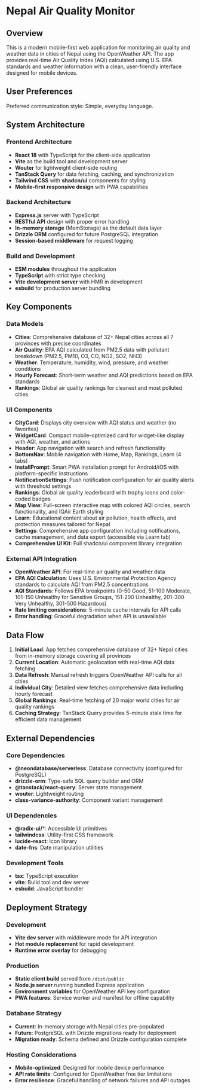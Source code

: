 # Nepal Air Quality Monitor

## Overview

This is a modern mobile-first web application for monitoring air quality and weather data in cities of Nepal using the OpenWeather API. The app provides real-time Air Quality Index (AQI) calculated using U.S. EPA standards and weather information with a clean, user-friendly interface designed for mobile devices.

## User Preferences

Preferred communication style: Simple, everyday language.

## System Architecture

### Frontend Architecture
- **React 18** with TypeScript for the client-side application
- **Vite** as the build tool and development server
- **Wouter** for lightweight client-side routing
- **TanStack Query** for data fetching, caching, and synchronization
- **Tailwind CSS** with **shadcn/ui** components for styling
- **Mobile-first responsive design** with PWA capabilities

### Backend Architecture
- **Express.js** server with TypeScript
- **RESTful API** design with proper error handling
- **In-memory storage** (MemStorage) as the default data layer
- **Drizzle ORM** configured for future PostgreSQL integration
- **Session-based middleware** for request logging

### Build and Development
- **ESM modules** throughout the application
- **TypeScript** with strict type checking
- **Vite development server** with HMR in development
- **esbuild** for production server bundling

## Key Components

### Data Models
- **Cities**: Comprehensive database of 32+ Nepal cities across all 7 provinces with precise coordinates
- **Air Quality**: EPA AQI calculated from PM2.5 data with pollutant breakdown (PM2.5, PM10, O3, CO, NO2, SO2, NH3)
- **Weather**: Temperature, humidity, wind, pressure, and weather conditions
- **Hourly Forecast**: Short-term weather and AQI predictions based on EPA standards
- **Rankings**: Global air quality rankings for cleanest and most polluted cities

### UI Components
- **CityCard**: Displays city overview with AQI status and weather (no favorites)
- **WidgetCard**: Compact mobile-optimized card for widget-like display with AQI, weather, and actions
- **Header**: App navigation with search and refresh functionality
- **BottomNav**: Mobile navigation with Home, Map, Rankings, Learn (4 tabs)
- **InstallPrompt**: Smart PWA installation prompt for Android/iOS with platform-specific instructions
- **NotificationSettings**: Push notification configuration for air quality alerts with threshold settings
- **Rankings**: Global air quality leaderboard with trophy icons and color-coded badges
- **Map View**: Full-screen interactive map with colored AQI circles, search functionality, and IQAir Earth styling
- **Learn**: Educational content about air pollution, health effects, and protection measures tailored for Nepal
- **Settings**: Comprehensive app configuration including notifications, cache management, and data export (accessible via Learn tab)
- **Comprehensive UI Kit**: Full shadcn/ui component library integration

### External API Integration
- **OpenWeather API**: For real-time air quality and weather data
- **EPA AQI Calculation**: Uses U.S. Environmental Protection Agency standards to calculate AQI from PM2.5 concentrations
- **AQI Standards**: Follows EPA breakpoints (0-50 Good, 51-100 Moderate, 101-150 Unhealthy for Sensitive Groups, 151-200 Unhealthy, 201-300 Very Unhealthy, 301-500 Hazardous)
- **Rate limiting considerations**: 5-minute cache intervals for API calls
- **Error handling**: Graceful degradation when API is unavailable

## Data Flow

1. **Initial Load**: App fetches comprehensive database of 32+ Nepal cities from in-memory storage covering all provinces
2. **Current Location**: Automatic geolocation with real-time AQI data fetching
3. **Data Refresh**: Manual refresh triggers OpenWeather API calls for all cities
4. **Individual City**: Detailed view fetches comprehensive data including hourly forecast
5. **Global Rankings**: Real-time fetching of 20 major world cities for air quality rankings
6. **Caching Strategy**: TanStack Query provides 5-minute stale time for efficient data management

## External Dependencies

### Core Dependencies
- **@neondatabase/serverless**: Database connectivity (configured for PostgreSQL)
- **drizzle-orm**: Type-safe SQL query builder and ORM
- **@tanstack/react-query**: Server state management
- **wouter**: Lightweight routing
- **class-variance-authority**: Component variant management

### UI Dependencies
- **@radix-ui/***: Accessible UI primitives
- **tailwindcss**: Utility-first CSS framework
- **lucide-react**: Icon library
- **date-fns**: Date manipulation utilities

### Development Tools
- **tsx**: TypeScript execution
- **vite**: Build tool and dev server
- **esbuild**: JavaScript bundler

## Deployment Strategy

### Development
- **Vite dev server** with middleware mode for API integration
- **Hot module replacement** for rapid development
- **Runtime error overlay** for debugging

### Production
- **Static client build** served from `/dist/public`
- **Node.js server** running bundled Express application
- **Environment variables** for OpenWeather API key configuration
- **PWA features**: Service worker and manifest for offline capability

### Database Strategy
- **Current**: In-memory storage with Nepal cities pre-populated
- **Future**: PostgreSQL with Drizzle migrations ready for deployment
- **Migration ready**: Schema defined and Drizzle configuration complete

### Hosting Considerations
- **Mobile-optimized**: Designed for mobile device performance
- **API rate limits**: Configured for OpenWeather free tier limitations
- **Error resilience**: Graceful handling of network failures and API outages